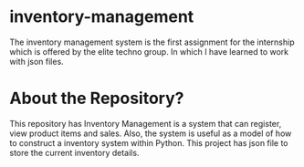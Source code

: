 # inventory-management
The inventory management system is the first assignment for the internship which is offered by the elite techno group.  In which I have learned to work with json files. 
# About the Repository?
This repository has Inventory Management is a system that can register, view product items and sales. Also, the system is useful as a model of how to construct a inventory system within Python. This project has json file to store the current inventory details.
